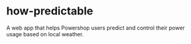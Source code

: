 # how-predictable
A web app that helps Powershop users predict and control their power usage based on local weather.
